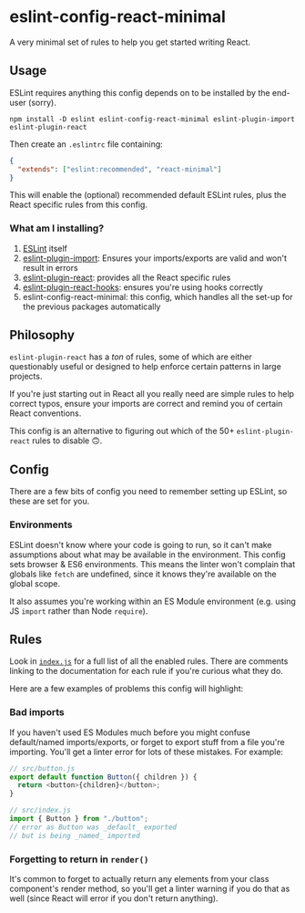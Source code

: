 # eslint-config-react-minimal

A very minimal set of rules to help you get started writing React.

## Usage

ESLint requires anything this config depends on to be installed by the end-user (sorry).

```shell
npm install -D eslint eslint-config-react-minimal eslint-plugin-import eslint-plugin-react
```

Then create an `.eslintrc` file containing:

```json
{
  "extends": ["eslint:recommended", "react-minimal"]
}
```

This will enable the (optional) recommended default ESLint rules, plus the React specific rules from this config.

### What am I installing?

1. [ESLint](https://eslint.org/docs/) itself
1. [eslint-plugin-import](https://github.com/benmosher/eslint-plugin-import): Ensures your imports/exports are valid and won't result in errors
1. [eslint-plugin-react](https://github.com/yannickcr/eslint-plugin-react): provides all the React specific rules
1. [eslint-plugin-react-hooks](https://www.npmjs.com/package/eslint-plugin-react-hooks): ensures you're using hooks correctly
1. eslint-config-react-minimal: this config, which handles all the set-up for the previous packages automatically

## Philosophy

`eslint-plugin-react` has a _ton_ of rules, some of which are either questionably useful or designed to help enforce certain patterns in large projects.

If you're just starting out in React all you really need are simple rules to help correct typos, ensure your imports are correct and remind you of certain React conventions.

This config is an alternative to figuring out which of the 50+ `eslint-plugin-react` rules to disable 🙃.

## Config

There are a few bits of config you need to remember setting up ESLint, so these are set for you.

### Environments

ESLint doesn't know where your code is going to run, so it can't make assumptions about what may be available in the environment. This config sets browser & ES6 environments. This means the linter won't complain that globals like `fetch` are undefined, since it knows they're available on the global scope.

It also assumes you're working within an ES Module environment (e.g. using JS `import` rather than Node `require`).

## Rules

Look in [`index.js`](./index.js) for a full list of all the enabled rules. There are comments linking to the documentation for each rule if you're curious what they do.

Here are a few examples of problems this config will highlight:

### Bad imports

If you haven't used ES Modules much before you might confuse default/named imports/exports, or forget to export stuff from a file you're importing. You'll get a linter error for lots of these mistakes. For example:

```js
// src/button.js
export default function Button({ children }) {
  return <button>{children}</button>;
}

// src/index.js
import { Button } from "./button";
// error as Button was _default_ exported
// but is being _named_ imported
```

### Forgetting to return in `render()`

It's common to forget to actually return any elements from your class component's render method, so you'll get a linter warning if you do that as well (since React will error if you don't return anything).
